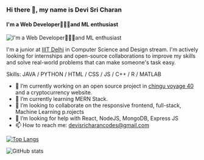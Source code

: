 ### Hi there 👋, my name is Devi Sri Charan
#### I'm a Web Developer👨🏼‍💻and ML enthusiast
![I'm a Web Developer👨🏼‍💻and ML enthusiast](https://user-images.githubusercontent.com/88871184/182323596-22e843cb-d4ea-4db4-9018-36f6a0c1e79c.png)

I'm a junior at [IIIT Delhi](http://iiitd.ac.in) in Computer Science and Design stream. I'm actively looking for internships and open-source collaborations to improve my skills and solve real-world problems that can make someone's task easy.

Skills: JAVA / PYTHON / HTML / CSS / JS / C++ / R / MATLAB

- 🔭 I’m currently working on an open source project in [chingu voyage 40](https://github.com/chingu-voyages/v40-bears-team-36) and a cryptocurrency website. 
- 🌱 I’m currently learning MERN Stack. 
- 👯 I’m looking to collaborate on the responsive frontend, full-stack, Machine Learning p.rojects 
- 🤔 I’m looking for help with React, NodeJS, MongoDB, Express JS 
- 📫 How to reach me: devisricharancodes@gmail.com 

[![Top Langs](https://github-readme-stats.vercel.app/api/top-langs/?username=devisri-charan)](https://github.com/anuraghazra/github-readme-stats)

![GitHub stats](https://github-readme-stats.vercel.app/api?username=devisri-charan&show_icons=true&count_private=true)  
